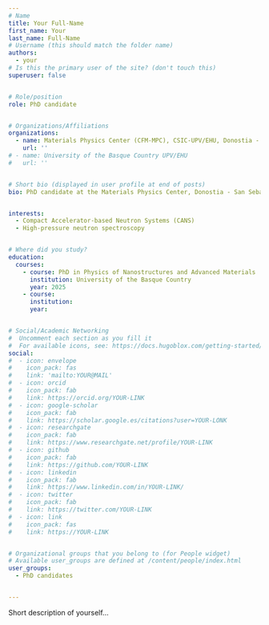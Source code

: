 ```yaml
---
# Name
title: Your Full-Name
first_name: Your
last_name: Full-Name
# Username (this should match the folder name)
authors:
  - your
# Is this the primary user of the site? (don't touch this)
superuser: false


# Role/position
role: PhD candidate


# Organizations/Affiliations
organizations:
  - name: Materials Physics Center (CFM-MPC), CSIC-UPV/EHU, Donostia - San Sebastián
    url: ''
# - name: University of the Basque Country UPV/EHU
#   url: ''


# Short bio (displayed in user profile at end of posts)
bio: PhD candidate at the Materials Physics Center, Donostia - San Sebastián.


interests:
  - Compact Accelerator-based Neutron Systems (CANS)
  - High-pressure neutron spectroscopy


# Where did you study?
education:
  courses:
    - course: PhD in Physics of Nanostructures and Advanced Materials
      institution: University of the Basque Country
      year: 2025
    - course:
      institution:
      year:


# Social/Academic Networking
#  Uncomment each section as you fill it
#  For available icons, see: https://docs.hugoblox.com/getting-started/page-builder/#icons
social:
#  - icon: envelope
#    icon_pack: fas
#    link: 'mailto:YOUR@MAIL'
#  - icon: orcid
#    icon_pack: fab
#    link: https://orcid.org/YOUR-LINK
#  - icon: google-scholar
#    icon_pack: fab
#    link: https://scholar.google.es/citations?user=YOUR-LONK
#  - icon: researchgate
#    icon_pack: fab
#    link: https://www.researchgate.net/profile/YOUR-LINK
#  - icon: github
#    icon_pack: fab
#    link: https://github.com/YOUR-LINK
#  - icon: linkedin
#    icon_pack: fab
#    link: https://www.linkedin.com/in/YOUR-LINK/
#  - icon: twitter
#    icon_pack: fab
#    link: https://twitter.com/YOUR-LINK
#  - icon: link
#    icon_pack: fas
#    link: https://YOUR-LINK


# Organizational groups that you belong to (for People widget)
# Available user_groups are defined at /content/people/index.html
user_groups:
  - PhD candidates


---
```



Short description of yourself...

